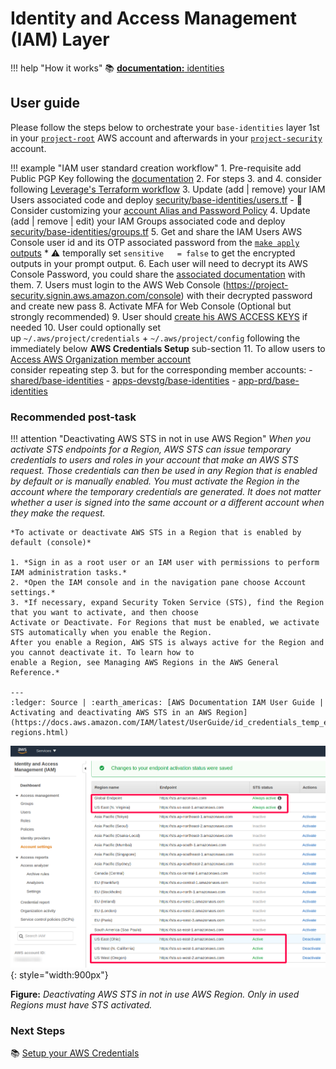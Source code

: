# Identity and Access Management (IAM) Layer

!!! help "How it works"
    :books: [**documentation:** identities](../../../../how-it-works/features/identities/identities/)
    
## User guide

Please follow the steps below to orchestrate your `base-identities` layer 1st in your
[`project-root`](https://github.com/binbashar/le-tf-infra-aws/tree/master/root/base-identities) AWS account and
afterwards in your [`project-security`](https://github.com/binbashar/le-tf-infra-aws/tree/master/security/base-identities) account.

!!! example "IAM user standard creation workflow"
    1. Pre-requisite add Public PGP Key following the [documentation](./gpg.md) 
    2. For steps 3. and 4. consider following 
    [Leverage's Terraform workflow](../../../base-workflow/repo-le-tf-infra/)
    3. Update (add | remove) your IAM Users associated code and deploy 
    [security/base-identities/users.tf](https://github.com/binbashibilitySRL/devops-tf-infra/blob/master/security/base-identities/users.tf)
        - :file_folder: Consider customizing your [account Alias and Password Policy](https://github.com/binbashar/le-tf-infra-aws/blob/master/security/base-identities/account.tf)
    4. Update (add | remove | edit) your IAM Groups associated code and deploy 
    [security/base-identities/groups.tf](https://github.com/binbashibilitySRL/devops-tf-infra/blob/master/security/base-identities/groups.tf)
    5. Get and share the IAM Users AWS Console user id and its OTP associated password from the 
    [`make apply` outputs](https://github.com/binbashar/le-tf-infra-aws/blob/master/security/base-identities/outputs.tf)
        * :warning: temporally set `sensitive   = false` to get the encrypted outputs in your prompt output.
    6. Each user will need to decrypt its AWS Console Password, you could share the [associated documentation](./gpg.md) with them.
    7. Users must login to the AWS Web Console (https://project-security.signin.aws.amazon.com/console) with their
     decrypted password and create new pass 
    8. Activate MFA for Web Console (Optional but strongly recommended)
    9. User should 
    [create his AWS ACCESS KEYS](https://docs.aws.amazon.com/IAM/latest/UserGuide/id_credentials_access-keys.html#Using_CreateAccessKey) 
    if needed 
    10. User could optionally set up `~/.aws/project/credentials` + `~/.aws/project/config` following the immediately
     below **AWS Credentials Setup** sub-section
    11. To allow users to 
    [Access AWS Organization member account](https://aws.amazon.com/premiumsupport/knowledge-center/organizations-member-account-access/)        
    consider repeating step 3. but for the corresponding member accounts:
        - [shared/base-identities](https://github.com/binbashar/le-tf-infra-aws/tree/master/shared/base-identities)
        - [apps-devstg/base-identities](https://github.com/binbashar/le-tf-infra-aws/tree/master/apps-devstg/base-identities)
        - [app-prd/base-identities](https://github.com/binbashar/le-tf-infra-aws/tree/master/apps-prd/base-identities)

### Recommended post-task

!!! attention "Deactivating AWS STS in not in use AWS Region"
    *When you activate STS endpoints for a Region, AWS STS can issue temporary credentials to users and roles in your
    account that make an AWS STS request. Those credentials can then be used in any Region that is enabled by default or
    is manually enabled. You must activate the Region in the account where the temporary credentials are generated. 
    It does not matter whether a user is signed into the same account or a different account when they make the request.*
    
    *To activate or deactivate AWS STS in a Region that is enabled by default (console)*
    
    1. *Sign in as a root user or an IAM user with permissions to perform IAM administration tasks.*
    2. *Open the IAM console and in the navigation pane choose Account settings.*
    3. *If necessary, expand Security Token Service (STS), find the Region that you want to activate, and then choose 
    Activate or Deactivate. For Regions that must be enabled, we activate STS automatically when you enable the Region. 
    After you enable a Region, AWS STS is always active for the Region and you cannot deactivate it. To learn how to 
    enable a Region, see Managing AWS Regions in the AWS General Reference.*
    
    ---
    :ledger: Source | :earth_americas: [AWS Documentation IAM User Guide | Activating and deactivating AWS STS in an AWS Region](https://docs.aws.amazon.com/IAM/latest/UserGuide/id_credentials_temp_enable-regions.html)

![leverage-aws-iam-roles](../../../assets/images/screenshots/aws-iam-sts-regions.png "Leverage"){: style="width:900px"}

**Figure:** *Deactivating AWS STS in not in use AWS Region. Only in used Regions must have STS activated.*

### Next Steps

:books: [Setup your AWS Credentials](credentials.md)

